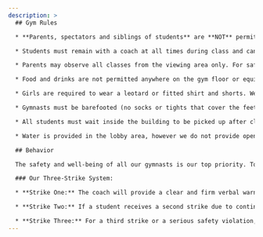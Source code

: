```yaml
---
description: >
  ## Gym Rules

  * **Parents, spectators and siblings of students** are **NOT** permitted on the gym floor or equipment.

  * Students must remain with a coach at all times during class and cannot go out onto the gym floor or equipment until class is “called” by a coach.

  * Parents may observe all classes from the viewing area only. For safety and instructional reasons, observers must refrain from communicating with students while they are in class.

  * Food and drinks are not permitted anywhere on the gym floor or equipment.

  * Girls are required to wear a leotard or fitted shirt and shorts. We kindly request that two-piece workout outfits not be worn. For boys, appropriate attire consists of shorts without buttons and a well-fitting shirt. To ensure safety, all athletes must remove jewelry (stud earrings are acceptable) during classes. Hair longer than shoulder length must be tied up.

  * Gymnasts must be barefooted (no socks or tights that cover the feet.)

  * All students must wait inside the building to be picked up after class.

  * Water is provided in the lobby area, however we do not provide open cups because of safety concerns around spills. Please bring a water bottle for your child.

  ## Behavior

  The safety and well-being of all our gymnasts is our top priority. To ensure a focused and productive learning environment, we expect all participants to follow safety guidelines and respect coaches' instructions. Failure to adhere to these expectations will result in corrective actions outlined below.

  ### Our Three-Strike System:

  * **Strike One:** The coach will provide a clear and firm verbal warning, explaining the expected behavior and the importance of following the rules.

  * **Strike Two:** If a student receives a second strike due to continued disruptive behavior, the coach will implement a short time-out period.

  * **Strike Three:** For a third strike or a serious safety violation, the coach will return the student to the lobby where they will be reunited with their parent/guardian.
---
```

